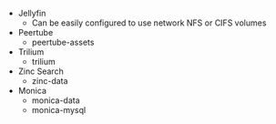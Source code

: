 
* Jellyfin
	* Can be easily configured to use  network NFS or CIFS volumes
* Peertube
	* peertube-assets
* Trilium
	* trilium
* Zinc Search
	* zinc-data
* Monica
	* monica-data
	* monica-mysql